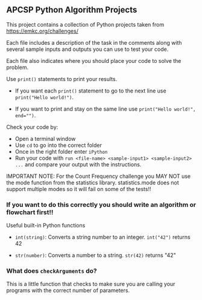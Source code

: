 ## APCSP Python Algorithm Projects

This project contains a collection of Python projects taken from https://emkc.org/challenges/

Each file includes a description of the task in the comments along with several sample
inputs and outputs you can use to test your code.

Each file also indicates where you should place your code to solve the problem.  

Use `print()` statements to print your results.

* If you want each `print()` statement to go to the next line use `print("Hello world!")`.

* If you want to print and stay on the same line use `print("Hello world!", end="")`.

Check your code by:

* Open a terminal window
* Use `cd` to go into the correct folder
* Once in the right folder enter `iPython`
* Run your code with `run <file-name> <sample-input1> <sample-input2> ...` and compare your output with the instructions.

IMPORTANT NOTE: For the Count Frequency challenge you MAY NOT use the mode function from the statistics library.  statistics.mode does not support multiple modes so it will fail on some of the tests!!

### If you want to do this correctly you should write an algorithm or flowchart first!!

Useful built-in Python functions

* `int(string)`:  Converts a string number to an integer.  `int("42")` returns 42

* `str(number)`: Converts a number to a string.  `str(42)` returns "42"

### What does `checkArguments` do?

This is a little function that checks to make sure you are calling your programs with the correct number of parameters.
